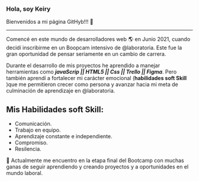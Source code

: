 ### Hola, soy Keiry 
Bienvenidos a mi página GitHyb!!! 👋

_______________________________________________________________________________

Comencé en este mundo de desarrolladores web 🌎 en Junio 2021, cuando decidí inscribirme en un Boopcam intensivo de @laboratoria. Este fue la gran oportunidad de pensar seriamente en un cambio de carrera.

Durante el desarrollo de mis proyectos he aprendido a manejar herramientas como ***javaScrip || HTML5 || Css || Trello || Figma***. Pero también aprendí a fortalecer mi carácter emocional (**habilidades soft Skill** )que me permitieron crecer como persona y avanzar hacia mi meta de culminación de aprendizaje en @laboratoria. 
## Mis Habilidades soft Skill:

* Comunicación.
* Trabajo en equipo.
* Aprendizaje constante e independiente.
* Compromiso.
* Resilencia.

🌱 Actualmente me encuentro en la etapa final del Bootcamp con muchas ganas de seguir aprendiendo y creando proyectos y a oportunidades en el mundo laboral.

